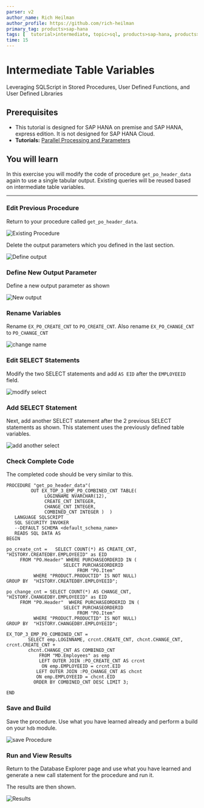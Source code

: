 ```yaml
---
parser: v2
author_name: Rich Heilman
author_profile: https://github.com/rich-heilman
primary_tag: products>sap-hana
tags: [  tutorial>intermediate, topic>sql, products>sap-hana, products>sap-hana\,-express-edition   ]
time: 15
---
```


# Intermediate Table Variables
<!-- description --> Leveraging SQLScript in Stored Procedures, User Defined Functions, and User Defined Libraries

## Prerequisites  
- This tutorial is designed for SAP HANA on premise and SAP HANA, express edition. It is not designed for SAP HANA Cloud.
- **Tutorials:** [Parallel Processing and Parameters](xsa-sqlscript-parallel)

## You will learn  
In this exercise you will modify the code of procedure `get_po_header_data` again to use a single tabular output. Existing queries will be reused based on intermediate table variables.

---

### Edit Previous Procedure


Return to your procedure called `get_po_header_data`.

![Existing Procedure](1.png)

Delete the output parameters which you defined in the last section.

![Define output](2.png)


### Define New Output Parameter


Define a new output parameter as shown

![New output](3.png)


### Rename Variables


Rename `EX_PO_CREATE_CNT` to `PO_CREATE_CNT`. Also rename `EX_PO_CHANGE_CNT` to `PO_CHANGE_CNT`

![change name](4.png)



### Edit SELECT Statements


Modify the two SELECT statements and add `AS EID` after the `EMPLOYEEID` field.

![modify select](5.png)



### Add SELECT Statement


Next, add another SELECT statement after the 2 previous SELECT statements as shown. This statement uses the previously defined table variables.

![add another select](6.png)


### Check Complete Code


The completed code should be very similar to this.

```
PROCEDURE "get_po_header_data"(
         OUT EX_TOP_3_EMP_PO_COMBINED_CNT TABLE(
              LOGINNAME NVARCHAR(12),
              CREATE_CNT INTEGER,
              CHANGE_CNT INTEGER,
              COMBINED_CNT INTEGER )  )  
   LANGUAGE SQLSCRIPT
   SQL SECURITY INVOKER
   --DEFAULT SCHEMA <default_schema_name>
   READS SQL DATA AS
BEGIN

po_create_cnt =   SELECT COUNT(*) AS CREATE_CNT, "HISTORY.CREATEDBY.EMPLOYEEID" as EID
     FROM "PO.Header" WHERE PURCHASEORDERID IN (
                     SELECT PURCHASEORDERID
                          FROM "PO.Item"
          WHERE "PRODUCT.PRODUCTID" IS NOT NULL)
GROUP BY  "HISTORY.CREATEDBY.EMPLOYEEID";

po_change_cnt = SELECT COUNT(*) AS CHANGE_CNT, "HISTORY.CHANGEDBY.EMPLOYEEID" as EID
     FROM "PO.Header"  WHERE PURCHASEORDERID IN (
                     SELECT PURCHASEORDERID
                          FROM "PO.Item"
          WHERE "PRODUCT.PRODUCTID" IS NOT NULL)
GROUP BY  "HISTORY.CHANGEDBY.EMPLOYEEID";

EX_TOP_3_EMP_PO_COMBINED_CNT =
        SELECT emp.LOGINNAME, crcnt.CREATE_CNT, chcnt.CHANGE_CNT,  crcnt.CREATE_CNT +
        chcnt.CHANGE_CNT AS COMBINED_CNT
            FROM "MD.Employees" as emp
            LEFT OUTER JOIN :PO_CREATE_CNT AS crcnt
             ON emp.EMPLOYEEID = crcnt.EID
           LEFT OUTER JOIN :PO_CHANGE_CNT AS chcnt
           ON emp.EMPLOYEEID = chcnt.EID
          ORDER BY COMBINED_CNT DESC LIMIT 3;

END

```



### Save and Build


Save the procedure.  Use what you have learned already and perform a build on your `hdb` module.

![save Procedure](7.png)


### Run and View Results


Return to the Database Explorer page and use what you have learned and generate a new call statement for the procedure and run it.

The results are then shown.

![Results](10.png)


